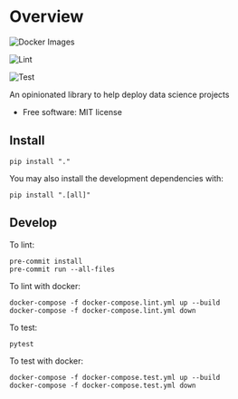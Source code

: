 # Overview

![Docker Images](https://github.com/pennsignals/dsdk/workflows/.github/workflows/publish.yml/badge.svg)

![Lint](https://github.com/pennsignals/dsdk/workflows/.github/workflows/lint.yml/badge.svg)

![Test](https://github.com/pennsignals/dsdk/workflows/.github/workflows/test.yml/badge.svg)

An opinionated library to help deploy data science projects

* Free software: MIT license

## Install

    pip install "."

You may also install the development dependencies with:

    pip install ".[all]"

## Develop

To lint:

    pre-commit install
    pre-commit run --all-files

To lint with docker:

    docker-compose -f docker-compose.lint.yml up --build
    docker-compose -f docker-compose.lint.yml down

To test:

    pytest

To test with docker:

    docker-compose -f docker-compose.test.yml up --build
    docker-compose -f docker-compose.test.yml down
